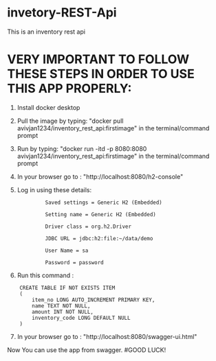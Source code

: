 # invetory-REST-Api
 
This is an inventory rest api

# VERY IMPORTANT TO FOLLOW THESE STEPS IN ORDER TO USE THIS APP PROPERLY:
1. Install docker desktop

2. Pull the image by typing: "docker pull avivjan1234/inventory_rest_api:firstimage" in the terminal/command prompt

3. Run by typing: "docker run -itd -p 8080:8080 avivjan1234/inventory_rest_api:firstimage" in the terminal/command prompt

4. In your browser go to : "http://localhost:8080/h2-console" 

5. Log in using these details:
              
              
                Saved settings = Generic H2 (Embedded)
              
                Setting name = Generic H2 (Embedded)
                
                Driver class = org.h2.Driver
                
                JDBC URL = jdbc:h2:file:~/data/demo
                
                User Name = sa
                
                Password = password
             

6. Run this command :
```
    CREATE TABLE IF NOT EXISTS ITEM
    (
        item_no LONG AUTO_INCREMENT PRIMARY KEY,
        name TEXT NOT NULL,
        amount INT NOT NULL,
        inventory_code LONG DEFAULT NULL
    )
```
 
   

7. In your browser go to : "http://localhost:8080/swagger-ui.html" 



Now You can use the app from swagger.
#GOOD LUCK!




                
